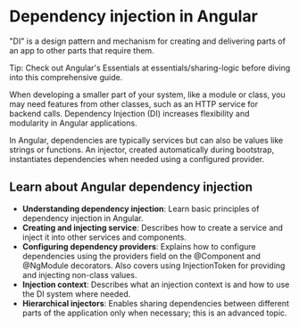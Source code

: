 # Dependency injection in Angular

"DI" is a design pattern and mechanism for creating and delivering parts of an app to other parts that require them.

Tip: Check out Angular's Essentials at essentials/sharing-logic before diving into this comprehensive guide.

When developing a smaller part of your system, like a module or class, you may need features from other classes, such as an HTTP service for backend calls. Dependency Injection (DI) increases flexibility and modularity in Angular applications.

In Angular, dependencies are typically services but can also be values like strings or functions. An injector, created automatically during bootstrap, instantiates dependencies when needed using a configured provider.

## Learn about Angular dependency injection

- **Understanding dependency injection**: Learn basic principles of dependency injection in Angular.
- **Creating and injecting service**: Describes how to create a service and inject it into other services and components.
- **Configuring dependency providers**: Explains how to configure dependencies using the providers field on the @Component and @NgModule decorators. Also covers using InjectionToken for providing and injecting non-class values.
- **Injection context**: Describes what an injection context is and how to use the DI system where needed.
- **Hierarchical injectors**: Enables sharing dependencies between different parts of the application only when necessary; this is an advanced topic.